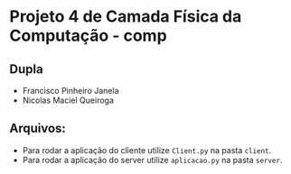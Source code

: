 # Projeto 4 de Camada Física da Computação - comp

## Dupla
- Francisco Pinheiro Janela
- Nicolas Maciel Queiroga

## Arquivos:
- Para rodar a aplicação do cliente utilize `Client.py` na pasta `client`.
- Para rodar a aplicação do server utilize `aplicacao.py` na pasta `server`.
